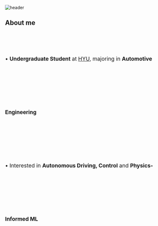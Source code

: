 ![header](https://capsule-render.vercel.app/api?type=venom&color=gradient&height=120&section=header&text=welcome%20to%20skcworld)

## About me
<span style="font-size: 1.25em; line-height: 10.0;"> • <strong>Undergraduate Student</strong> at <a href="https://hanyang.ac.kr/">HYU</a>, majoring in <strong>Automotive Engineering</strong> </span><br>
<span style="font-size: 1.25em; line-height: 10.0;"> • Interested in <strong>Autonomous Driving, Control</strong> and <strong>Physics-Informed ML</strong> </span><br>



